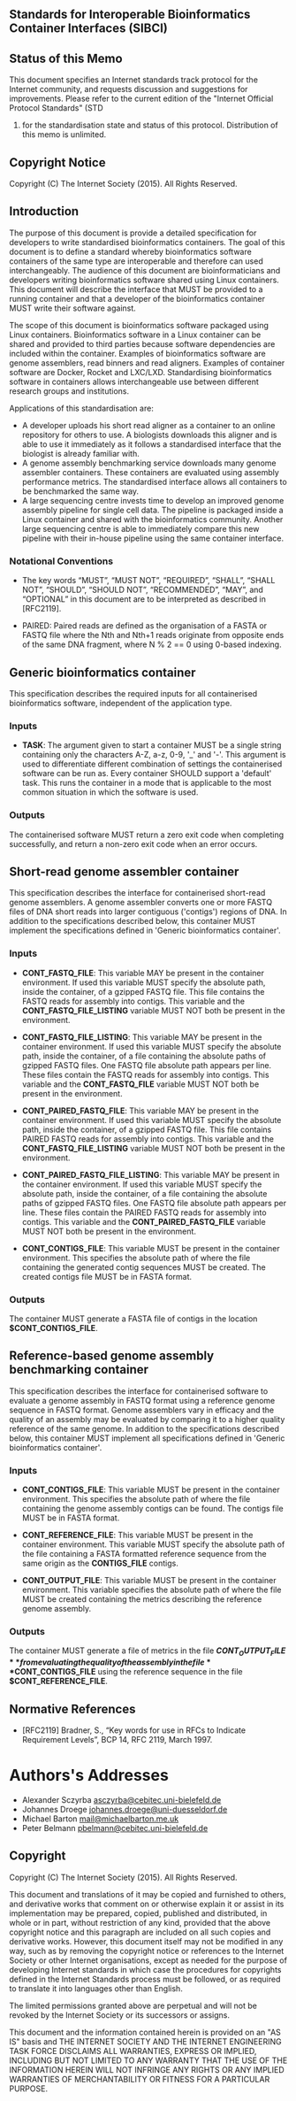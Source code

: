 ## Standards for Interoperable Bioinformatics Container Interfaces (SIBCI)

## Status of this Memo

This document specifies an Internet standards track protocol for the Internet
community, and requests discussion and suggestions for improvements. Please
refer to the current edition of the "Internet Official Protocol Standards" (STD
1) for the standardisation state and status of this protocol. Distribution of
this memo is unlimited.

## Copyright Notice

Copyright (C) The Internet Society (2015).  All Rights Reserved.

## Introduction

The purpose of this document is provide a detailed specification for developers
to write standardised bioinformatics containers. The goal of this document is
to define a standard whereby bioinformatics software containers of the same
type are interoperable and therefore can used interchangeably. The audience of
this document are bioinformaticians and developers writing bioinformatics
software shared using Linux containers. This document will describe the
interface that MUST be provided to a running container and that a developer of
the bioinformatics container MUST write their software against.

The scope of this document is bioinformatics software packaged using Linux
containers. Bioinformatics software in a Linux container can be shared and
provided to third parties because software dependencies are included within the
container. Examples of bioinformatics software are genome assemblers, read
binners and read aligners. Examples of container software are Docker, Rocket
and LXC/LXD. Standardising bioinformatics software in containers allows
interchangeable use between different research groups and institutions.

Applications of this standardisation are:

  * A developer uploads his short read aligner as a container to an online
    repository for others to use. A biologists downloads this aligner and is
    able to use it immediately as it follows a standardised interface that the
    biologist is already familiar with.
  * A genome assembly benchmarking service downloads many genome assembler
    containers. These containers are evaluated using assembly performance
    metrics. The standardised interface allows all containers to be benchmarked
    the same way.
  * A large sequencing centre invests time to develop an improved genome
    assembly pipeline for single cell data. The pipeline is packaged inside a
    Linux container and shared with the bioinformatics community. Another large
    sequencing centre is able to immediately compare this new pipeline with
    their in-house pipeline using the same container interface.

### Notational Conventions

* The key words “MUST”, “MUST NOT”, “REQUIRED”, “SHALL”, “SHALL NOT”, “SHOULD”,
  “SHOULD NOT”, “RECOMMENDED”, “MAY”, and “OPTIONAL” in this document are to be
  interpreted as described in [RFC2119].

* PAIRED: Paired reads are defined as the organisation of a FASTA or FASTQ file
  where the Nth and Nth+1 reads originate from opposite ends of the same DNA
  fragment, where N % 2 == 0 using 0-based indexing.

## Generic bioinformatics container

This specification describes the required inputs for all containerised
bioinformatics software, independent of the application type.

### Inputs

* **TASK**: The argument given to start a container MUST be a single string
  containing only the characters A-Z, a-z, 0-9, '_' and '-'. This argument is
  used to differentiate different combination of settings the containerised
  software can be run as. Every container SHOULD support a 'default' task. This
  runs the container in a mode that is applicable to the most common situation
  in which the software is used.

### Outputs

The containerised software MUST return a zero exit code when completing
successfully, and return a non-zero exit code when an error occurs.

## Short-read genome assembler container

This specification describes the interface for containerised short-read genome
assemblers. A genome assembler converts one or more FASTQ files of DNA short
reads into larger contiguous ('contigs') regions of DNA. In addition to the
specifications described below, this container MUST implement the
specifications defined in 'Generic bioinformatics container'.

### Inputs

* **CONT_FASTQ_FILE**: This variable MAY be present in the container
  environment. If used this variable MUST specify the absolute path, inside the
  container, of a gzipped FASTQ file. This file contains the FASTQ reads for
  assembly into contigs. This variable and the **CONT_FASTQ_FILE_LISTING**
  variable MUST NOT both be present in the environment.

* **CONT_FASTQ_FILE_LISTING**: This variable MAY be present in the container
  environment. If used this variable MUST specify the absolute path, inside the
  container, of a file containing the absolute paths of gzipped FASTQ files.
  One FASTQ file absolute path appears per line. These files contain the FASTQ
  reads for assembly into contigs. This variable and the **CONT_FASTQ_FILE**
  variable MUST NOT both be present in the environment.

* **CONT_PAIRED_FASTQ_FILE**: This variable MAY be present in the container
  environment. If used this variable MUST specify the absolute path, inside the
  container, of a gzipped FASTQ file. This file contains PAIRED FASTQ reads for
  assembly into contigs. This variable and the **CONT_FASTQ_FILE_LISTING**
  variable MUST NOT both be present in the environment.

* **CONT_PAIRED_FASTQ_FILE_LISTING**: This variable MAY be present in the
  container environment. If used this variable MUST specify the absolute path,
  inside the container, of a file containing the absolute paths of gzipped
  FASTQ files. One FASTQ file absolute path appears per line. These files
  contain the PAIRED FASTQ reads for assembly into contigs. This variable and
  the **CONT_PAIRED_FASTQ_FILE** variable MUST NOT both be present in the
  environment.

* **CONT_CONTIGS_FILE**: This variable MUST be present in the container
  environment. This specifies the absolute path of where the file containing
  the generated contig sequences MUST be created. The created contigs file MUST
  be in FASTA format.

### Outputs

The container MUST generate a FASTA file of contigs in the location
**$CONT_CONTIGS_FILE**.

## Reference-based genome assembly benchmarking container

This specification describes the interface for containerised software to
evaluate a genome assembly in FASTQ format using a reference genome sequence in
FASTQ format. Genome assemblers vary in efficacy and the quality of an assembly
may be evaluated by comparing it to a higher quality reference of the same
genome. In addition to the specifications described below, this container MUST
implement all specifications defined in 'Generic bioinformatics container'.

### Inputs

* **CONT_CONTIGS_FILE**: This variable MUST be present in the container
  environment. This specifies the absolute path of where the file containing
  the genome assembly contigs can be found. The contigs file MUST be in FASTA
  format.

* **CONT_REFERENCE_FILE**: This variable MUST be present in the container
  environment. This variable MUST specify the absolute path of the file
  containing a FASTA formatted reference sequence from the same origin as the
  **CONTIGS_FILE** contigs.

* **CONT_OUTPUT_FILE**: This variable MUST be present in the container
  environment. This variable specifies the absolute path of where the file MUST
  be created containing the metrics describing the reference genome assembly.

### Outputs

The container MUST generate a file of metrics in the file **$CONT_OUTPUT_FILE**
from evaluating the quality of the assembly in the file **$CONT_CONTIGS_FILE**
using the reference sequence in the file **$CONT_REFERENCE_FILE**.

## Normative References

* [RFC2119]	Bradner, S., “Key words for use in RFCs to Indicate Requirement
  Levels”, BCP 14, RFC 2119, March 1997.

# Authors's Addresses

* Alexander Sczyrba <asczyrba@cebitec.uni-bielefeld.de>
* Johannes Droege <johannes.droege@uni-duesseldorf.de>
* Michael Barton <mail@michaelbarton.me.uk>
* Peter Belmann <pbelmann@cebitec.uni-bielefeld.de>

## Copyright

Copyright (C) The Internet Society (2015).  All Rights Reserved.

This document and translations of it may be copied and furnished to others, and
derivative works that comment on or otherwise explain it or assist in its
implementation may be prepared, copied, published and distributed, in whole or
in part, without restriction of any kind, provided that the above copyright
notice and this paragraph are included on all such copies and derivative works.
However, this document itself may not be modified in any way, such as by
removing the copyright notice or references to the Internet Society or other
Internet organisations, except as needed for the purpose of developing Internet
standards in which case the procedures for copyrights defined in the Internet
Standards process must be followed, or as required to translate it into
languages other than English.

The limited permissions granted above are perpetual and will not be revoked by
the Internet Society or its successors or assigns.

This document and the information contained herein is provided on an "AS IS"
basis and THE INTERNET SOCIETY AND THE INTERNET ENGINEERING TASK FORCE
DISCLAIMS ALL WARRANTIES, EXPRESS OR IMPLIED, INCLUDING BUT NOT LIMITED TO ANY
WARRANTY THAT THE USE OF THE INFORMATION HEREIN WILL NOT INFRINGE ANY RIGHTS OR
ANY IMPLIED WARRANTIES OF MERCHANTABILITY OR FITNESS FOR A PARTICULAR PURPOSE.
